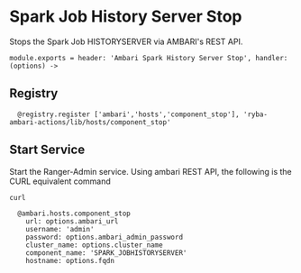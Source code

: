 
# Spark Job History Server Stop

Stops the Spark Job HISTORYSERVER via AMBARI's REST API.

    module.exports = header: 'Ambari Spark History Server Stop', handler: (options) ->
    
## Registry

      @registry.register ['ambari','hosts','component_stop'], 'ryba-ambari-actions/lib/hosts/component_stop'

## Start Service

Start the Ranger-Admin service. Using ambari REST API, the following is the
CURL equivalent command

```
curl 
```

      @ambari.hosts.component_stop
        url: options.ambari_url
        username: 'admin'
        password: options.ambari_admin_password
        cluster_name: options.cluster_name
        component_name: 'SPARK_JOBHISTORYSERVER'
        hostname: options.fqdn